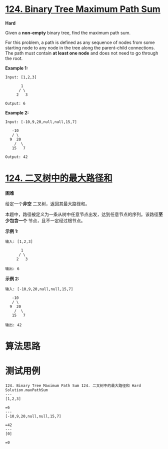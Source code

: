 # [124. Binary Tree Maximum Path Sum][enTitle]

**Hard**

Given a **non-empty**  binary tree, find the maximum path sum.

For this problem, a path is defined as any sequence of nodes from some starting node to any node in the tree along the parent-child connections. The path must contain **at least one node**  and does not need to go through the root.

**Example 1:** 

```
Input: [1,2,3]

       1
      / \
     2   3

Output: 6

```

**Example 2:** 

```
Input: [-10,9,20,null,null,15,7]

   -10
   / \
  9  20
    /  \
   15   7

Output: 42

```
# [124. 二叉树中的最大路径和][cnTitle]

**困难**

给定一个**非空** 二叉树，返回其最大路径和。

本题中，路径被定义为一条从树中任意节点出发，达到任意节点的序列。该路径**至少包含一个** 节点，且不一定经过根节点。

**示例 1:** 

```
输入: [1,2,3]

       1
      / \
     2   3

输出: 6

```

**示例 2:** 

```
输入: [-10,9,20,null,null,15,7]

   -10
   / \
  9  20
    /  \
   15   7

输出: 42
```


# 算法思路

# 测试用例
```
124. Binary Tree Maximum Path Sum 124. 二叉树中的最大路径和 Hard
Solution.maxPathSum
---
[1,2,3]

=6
---
[-10,9,20,null,null,15,7]

=42
---
[0]

=0
```

[enTitle]: https://leetcode.com/problems/binary-tree-maximum-path-sum/
[cnTitle]: https://leetcode-cn.com/problems/binary-tree-maximum-path-sum/
